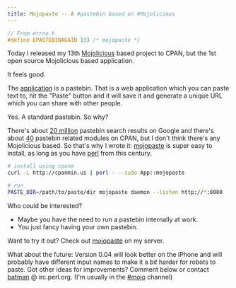 ```yaml
---
title: Mojopaste -- A #pastebin based on #Mojolicious
---
```


```c
// From errno.h
#define EPASTEBINAGAIN 133 /* mojopaste */
```

Today I released my 13th
[Mojolicious](https://metacpan.org/release/Mojolicious) based project to
CPAN, but the 1st open source Mojolicious based application.

It feels good.

The [application](https://metacpan.org/module/App::mojopaste) is a
pastebin. That is a web application which you can paste text to, hit the
"Paste" button and it will save it and generate a unique URL which you
can share with other people.

Yes. A standard pastebin. So why?

There's about [20 million](https://www.google.com/search?q=pastebin)
pastebin search results on Google and there's about
[40](https://metacpan.org/search?q=pastebin) pastebin related modules on
CPAN, but I don't think there's any Mojolicious based. So that's why I
wrote it: [mojopaste](https://metacpan.org/module/App::mojopaste) is
super easy to install, as long as you have [perl](http://perl.org) from
this century.

```bash
# install using cpanm
curl -L http://cpanmin.us | perl - --sudo App::mojopaste

# run
PASTE_DIR=/path/to/paste/dir mojopaste daemon --listen http://*:8080
```

Who could be interested?

-   Maybe you have the need to run a pastebin internally at work.
-   You just fancy having your own pastebin.

Want to try it out? Check out [mojopaste](http://p.thorsen.pm) on my
server.

What about the future: Version 0.04 will look better on the iPhone and
will probably have different input names to make it a *bit* harder for
robots to paste. Got other ideas for improvements? Comment below or
contact [batman](irc://irc.perl.org/batman) @ irc.perl.org. (I'm usually
in the [#mojo](http://irclog.perlgeek.de/mojo/2013-08-13) channel)
